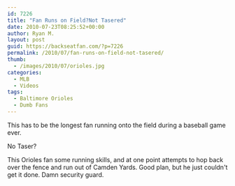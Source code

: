 ```yaml
---
id: 7226
title: "Fan Runs on Field?Not Tasered"
date: 2010-07-23T08:25:52+00:00
author: Ryan M.
layout: post
guid: https://backseatfan.com/?p=7226
permalink: /2010/07/fan-runs-on-field-not-tasered/
thumb:
  - /images/2010/07/orioles.jpg
categories:
  - MLB
  - Videos
tags:
  - Baltimore Orioles
  - Dumb Fans
---
```


<div class="entry">
  <p>
    This has to be the longest fan running onto the field during a baseball game ever.
  </p>

  <p>
  </p>

  <p>
    No Taser?
  </p>

  <p>
    This Orioles fan some running skills, and at one point attempts to hop back over the fence and run out of Camden Yards. Good plan, but he just couldn't get it done. Damn security guard.
  </p>
</div>
